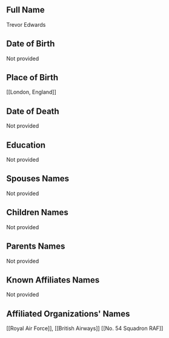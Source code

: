 ## Full Name
Trevor Edwards

## Date of Birth
Not provided

## Place of Birth
[[London, England]]

## Date of Death
Not provided

## Education
Not provided

## Spouses Names
Not provided

## Children Names
Not provided

## Parents Names
Not provided

## Known Affiliates Names
Not provided

## Affiliated Organizations' Names
[[Royal Air Force]], [[British Airways]] [[No. 54 Squadron RAF]]

